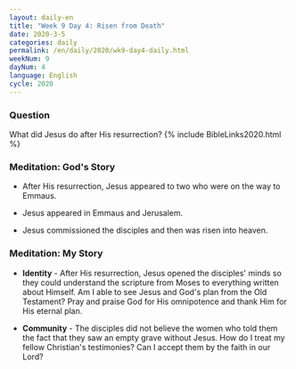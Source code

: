 ```yaml
---
layout: daily-en
title: "Week 9 Day 4: Risen from Death"
date: 2020-3-5 
categories: daily
permalink: /en/daily/2020/wk9-day4-daily.html
weekNum: 9
dayNum: 4
language: English
cycle: 2020
---
```


### Question     
What did Jesus do after His resurrection?
{% include BibleLinks2020.html %} 

### Meditation: God's Story   
+ After His resurrection, Jesus appeared to two who were on the way to Emmaus. 

+ Jesus appeared in Emmaus and Jerusalem. 

+ Jesus commissioned the disciples and then was risen into heaven. 

### Meditation: My Story   
+ **Identity** - After His resurrection, Jesus opened the disciples' minds so they could understand the scripture from Moses to everything written about Himself. Am I able to see Jesus and God's plan from the Old Testament? Pray and praise God for His omnipotence and thank Him for His eternal plan. 

+ **Community** - The disciples did not believe the women who told them the fact that they saw an empty grave without Jesus. How do I treat my fellow Christian's testimonies? Can I accept them by the faith in our Lord? 
